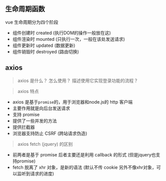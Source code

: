 ## 生命周期函数
vue 生命周期分为四个阶段
- 组件创建时 created    (执行DOM的操作一般放在这)
- 组件渲染时 mounted    (只执行一次，一般在该处发送请求)
- 组件更新时 updated   (数据更新)
- 组件销毁时 destroyed (路由切换)

## axios 
>axios 是什么？ 怎么使用？ 描述使用它实现登录功能的流程？

>axios 特点
- axios 是基于`promise`的，用于浏览器和node.js的 http 客户端
- 主要作用就是向后台发送请求
- 支持 promise
- 提供了一些并发的方法
- 提供拦截器
- 浏览器支持防止 CSRF (跨站请求伪造) 

>axios fetch (jquery) 的区别
- 前两者是基于 promise 后者主要还是利用 callback 的形式 (但是jquery也支持promise)
- fetch 脱离了 xhr 对象，是新的语法 (默认不传 cookie 另外不像xhr对象，可以监听到请求的进度)